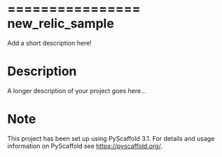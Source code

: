 ================
new_relic_sample
================


Add a short description here!


Description
===========

A longer description of your project goes here...


Note
====

This project has been set up using PyScaffold 3.1. For details and usage
information on PyScaffold see https://pyscaffold.org/.
